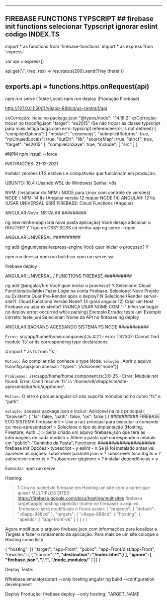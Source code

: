-------------------
FIREBASE FUNCTIONS TYPSCRIPT ##
firebase init functions
selecionar Typscript
ignorar eslint
código INDEX.TS 
-------------------------------------------------------------
import * as functions from 'firebase-functions'
import * as express from 'express'

var api = express()

api.get('/', (req, res) => res.status(200).send('Hey there!'))

exports.api = functions.https.onRequest(api)
--------------------------------------------------------------
npm run serve (Teste Local)
npm run deploy (Produção Firebase)

http://127.0.0.1:5001/v8app-888cd/us-central1/api

xxCorreção: inclui no package.json 
"@types/node": "14.18.2"
xxCorreção: trocar no tsconfig.json
"target": "es2015" (Se não trocar as classe typscript para mais antiga buga com erro: 
typscript referenceerror is not defined)
{
  "compilerOptions": {
    "module": "commonjs",
    "noImplicitReturns": true,
    "noUnusedLocals": true,
    "outDir": "lib",
    "sourceMap": true,
    "strict": true,
    "target": "es2015"
  },
  "compileOnSave": true,
  "include": [
    "src"
  ]
}



#NPM
npm install --force

INSTRUÇÕES: 21-12-2021

Instalar versões LTS estáveis e compatíveis que funcionam em produção.

UBUNTO: 18.4 (Usando WSL do Windows)
Senha: v8s

NVM: (Instalador do NPM / NODE para Linux com controle de versões)
NODE / NPM: 14 lts (Angular versão 12 requer NODE 14)
ANGULAR: 12 lts (USAR UNIVERSAL SSR)
FIREBASE: Cloud Functions (Angular)


ANGULAR Novo INSTALAR #########

ng new minha-app (cria nova pasta aplicação)
	Você deseja adicionar o ROUTER? Y
	Tipo de CSS? SCSS
cd minha-app
ng serve --open

ANGULAR UNIVERSAL ##########

ng add @nguniversal/express-engine
	Você quer iniciar o processo? Y

npm run dev:ssr
npm run build:ssr
npm run serve:ssr

firebase deploy

ANGULAR UNIVERSAL / FUNCTIONS FIREBASE ##########

ng add @angular/fire
	Você quer iniciar o processo? Y
	Selecione: Cloud Functions(callable)
	Fazer Login na conta Firebase.
	Selecione: Novo Projeto ou Existente
	Quer Pre-Render após o deploy? N
	Selecione (Render server-site?): Cloud Functions
	Versão Node? 14 (para angular 12)
	Criar um Host Firebase ou usar existente?
	(NUNCA USAR NOME COM "-" hífen vai bugar no deploy error: occurred while parsing)
	Exemplo Errado: teste-uni
	Exemplo correto: teste_uni
	Selecionar: Nome da API no firebase
ng deploy

ANGULAR BACKAND ACESSANDO SISTEMA FS NODE ###########

`Error:` src/app/home/home.component.ts:4:21 - error TS2307: Cannot find module 'fs' or its corresponding type declarations.

4 import * as fs from 'fs';

`Motivo:` Ao compilar não conhece o type Node.
`Solução:` Abrir o aquivo tsconfig.app.json acessar:  "types": [Adicionei("node")]


`Problemas:`
./src/app/home/home.component.ts:3:0-25 - Error: Module not found: Error: Can't resolve 'fs' in '/home/v8/v8app/site/site-apresentador/src/app/home'.

`Motivo:` O erro é porque angular-cli não suporta módulos no nó como "fs" e "path".

`Solução:` acessar package.json e incluir: Adicionei na raiz principal (
     "browser": {
    "fs": false,
    "path": false,
    "os": false
  }
 )
########## FIREBASE ECO SISTEMA
firebase init 
	> Use a raiz principal para executar o comando ex: meu-apresentador/
	> Selecione o tipo de implantação (Hosting, Firestore, Auth...)
	> Seria criado um aquivo firebase.json que terá as informações de cada módulo
	> Altere a pasta que corresponde o módulo em "public": "Caminho da Pasta",
Functions: #####################
firebase init
Opções>
typescript - y
eslint - n
Se já foi instalado antes vai aparecer as opções:
subscrever packote.json = ?
subscrever tsconfig.ts = ?
subscrever index.ts = ?
subscrever gitginore = ?
instalar dependências = y

Executar:
npm run serve


Hosting:

 > 1 Cria no painel do firebase em Hosting um site com o nome que quiser
 > MULTIPLOS SITES:  https://firebase.google.com/docs/hosting/multisites
	firebase target:apply hosting (apelido) (nome no firebase)
	o arquivo .firebaserc será modificado e ficará assim:
{
  "projects": {
    "default": "v8app-888cd"
  },
  "targets": {
    "v8app-888cd": {
      "hosting": {
        "apelido": [
          "app-front-v8"
        ]
      }
    }
  }
}

Agora modifique o arquivo firebase.json com informações para localizar a Targets e
fazer o roteamento da aplicação. Para mais de um site coloque o Hosting como lista

{
  "hosting": [{
    "target": "app-Front",
   "public": "app-Front/dist/app-Front",
   "rewrites": [ {
    "source": "**",
    "destination": "/index.html"
  } ],
    "ignore": [
      "firebase.json",
      "**/.*",
      "**/node_modules/**"
    ]
  }]
}

Deploy Teste:

Nfirebase emulators:start --only hosting
angular ng build --configuration development

Deploy Produção:
firebase deploy --only hosting: TARGET_NAME

 